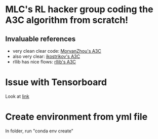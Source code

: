 # MLC's RL hacker group coding the A3C algorithm from scratch!

## Invaluable references 
* very clean clear code: [MorvanZhou's A3C](https://github.com/MorvanZhou/pytorch-A3C/blob/master/discrete_A3C.py)
* also very clear: [ikostrikov's A3C ](https://github.com/ikostrikov/pytorch-a3c/tree/48d95844755e2c3e2c7e48bbd1a7141f7212b63f)
* rllib has nice flows: [rllib's A3C](https://docs.ray.io/en/latest/auto_examples/plot_example-a3c.html)

# Issue with Tensorboard 
Look at [link](https://discuss.pytorch.org/t/using-tensorboard-with-distributeddataparallel/102555/2)

# Create environment from yml file 
In folder, run "conda env create"